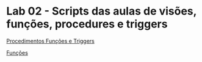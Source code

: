 # Lab 02 - Scripts das aulas de visões, funções, procedures e triggers

[Procedimentos Funções e Triggers](script_estoque_mysql.sql)

[Funções](script_funcoes_mysql.sql)